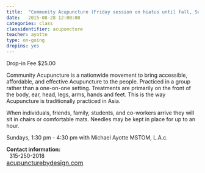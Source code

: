 ```yaml
---
title:  "Community Acupuncture (Friday session on hiatus until fall, Sunday moves to 11:30 am)"
date:   2015-08-28 12:00:00
categories: class
classidentifier: acupuncture
teacher: ayotte
type: on-going
dropins: yes
---
```

Drop-in Fee $25.00

Community Acupuncture is a nationwide movement to bring accessible, affordable, and effective Acupuncture to the people. Practiced in a group rather than a one-on-one setting. Treatments are primarily on the front of the body, ear, head, legs, arms, hands and feet. This is the way Acupuncture is traditionally practiced in Asia. 

When individuals, friends, family, students, and co-workers arrive they will sit in chairs or comfortable mats. Needles may be kept in place for up to an hour. 

Sundays, 1:30 pm - 4:30 pm with Michael Ayotte MSTOM, L.A.c.
 
<p><strong>Contact information:</strong><br /> 
315-250-2018<br />
<a href="http://acupuncturebydesign.com"> <span style="font-size:16px"> acupuncturebydesign.com</span></a></p>
